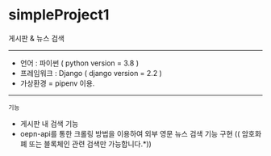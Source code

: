 # simpleProject1
게시판 &amp; 뉴스  검색

-------------------------------------------------------------------------------------------------

* 언어 : 파이썬 ( python version = 3.8 )
* 프레임워크 : Django ( django version = 2.2 )
* 가상환경 = pipenv 이용.

-------------------------------------------------------------------------------------------------
 ` 기능 `
* 게시판 내 검색 기능 
* oepn-api를 통한 크롤링 방법을 이용하여 외부 영문 뉴스 검색 기능 구현  (( 암호화폐 또는 블록체인 관련 검색만 가능합니다.*)) 
 
  
   
  
